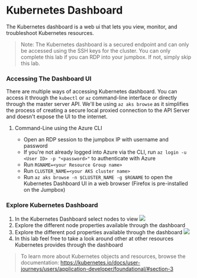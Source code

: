 # Kubernetes Dashboard

The Kubernetes dashboard is a web ui that lets you view, monitor, and troubleshoot Kubernetes resources. 

> Note: The Kubernetes dashboard is a secured endpoint and can only be accessed using the SSH keys for the cluster. You can only complete this lab if you can RDP into your jumpbox.  If not, simply skip this lab.

### Accessing The Dashboard UI

There are multiple ways of accessing Kubernetes dashboard. You can access it through the `kubectl` or `az` command-line interface or directly through the master server API. We'll be using ```az aks browse``` as it simplifies the process of creating a secure local proxied connection to the API Server and doesn't expose the UI to the internet.

1. Command-Line using the Azure CLI

    * Open an RDP session to the jumpbox IP with username and password
    * If you're not already logged into Azure via the CLI, run ```az login -u <User ID> -p "<password>"``` to authenticate with Azure
    * Run ```RGNAME=<your Resource Group name>```
    * Run ```CLUSTER_NAME=<your AKS cluster name>```
    * Run ```az aks browse -n $CLUSTER_NAME -g $RGNAME``` to open the Kubernetes Dashboard UI in a web browser (Firefox is pre-installed on the Jumpbox)

### Explore Kubernetes Dashboard

1. In the Kubernetes Dashboard select nodes to view
![](img/ui_nodes.png)
2. Explore the different node properties available through the dashboard
3. Explore the different pod properties available through the dashboard ![](img/ui_pods.png)
4. In this lab feel free to take a look around other at  other resources Kubernetes provides through the dashboard

> To learn more about Kubernetes objects and resources, browse the documentation: <https://kubernetes.io/docs/user-journeys/users/application-developer/foundational/#section-3>
